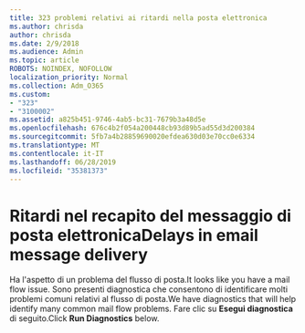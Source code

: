 ```yaml
---
title: 323 problemi relativi ai ritardi nella posta elettronica
ms.author: chrisda
author: chrisda
ms.date: 2/9/2018
ms.audience: Admin
ms.topic: article
ROBOTS: NOINDEX, NOFOLLOW
localization_priority: Normal
ms.collection: Adm_O365
ms.custom:
- "323"
- "3100002"
ms.assetid: a825b451-9746-4ab5-bc31-7679b3a48d5e
ms.openlocfilehash: 676c4b2f054a200448cb93d89b5ad55d3d200384
ms.sourcegitcommit: 5fb7a4b28859690020efdea630d03e70cc0e6334
ms.translationtype: MT
ms.contentlocale: it-IT
ms.lasthandoff: 06/28/2019
ms.locfileid: "35381373"
---
```

# <a name="delays-in-email-message-delivery"></a><span data-ttu-id="6e577-102">Ritardi nel recapito del messaggio di posta elettronica</span><span class="sxs-lookup"><span data-stu-id="6e577-102">Delays in email message delivery</span></span>

<span data-ttu-id="6e577-103">Ha l'aspetto di un problema del flusso di posta.</span><span class="sxs-lookup"><span data-stu-id="6e577-103">It looks like you have a mail flow issue.</span></span> <span data-ttu-id="6e577-104">Sono presenti diagnostica che consentono di identificare molti problemi comuni relativi al flusso di posta.</span><span class="sxs-lookup"><span data-stu-id="6e577-104">We have diagnostics that will help identify many common mail flow problems.</span></span> <span data-ttu-id="6e577-105">Fare clic su **Esegui diagnostica** di seguito.</span><span class="sxs-lookup"><span data-stu-id="6e577-105">Click **Run Diagnostics** below.</span></span>
